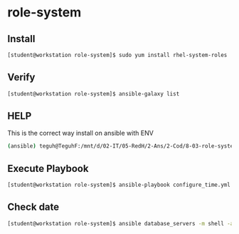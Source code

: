 # role-system

## Install

```bash
[student@workstation role-system]$ sudo yum install rhel-system-roles
```

## Verify

```bash
[student@workstation role-system]$ ansible-galaxy list
```

## HELP
This is the correct way install on ansible with ENV
```bash
(ansible) teguh@TeguhF:/mnt/d/02-IT/05-RedH/2-Ans/2-Cod/8-03-role-system$ pip3 install jmespath
```






## Execute Playbook
```bash
[student@workstation role-system]$ ansible-playbook configure_time.yml
```

## Check date
```bash
[student@workstation role-system]$ ansible database_servers -m shell -a date
```